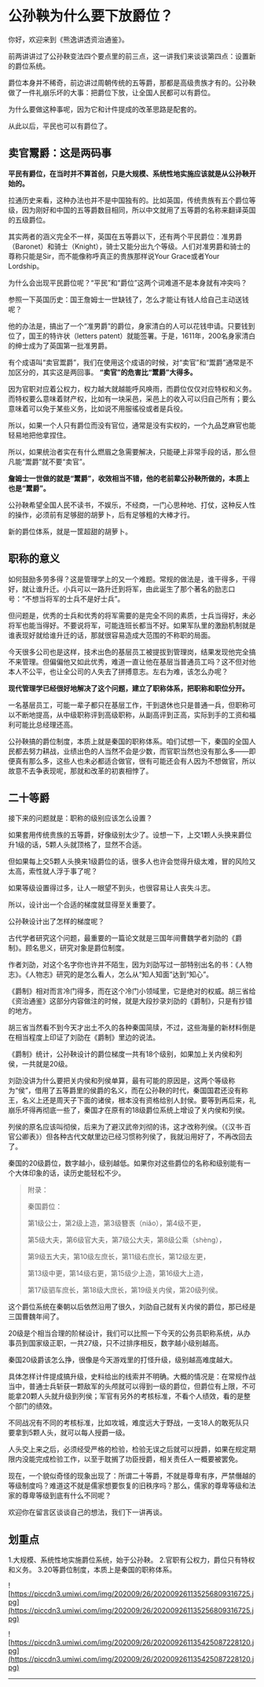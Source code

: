 # 公孙鞅为什么要下放爵位？

你好，欢迎来到《熊逸讲透资治通鉴》。

前两讲讲过了公孙鞅变法四个要点里的前三点，这一讲我们来谈谈第四点：设置新的爵位系统。

爵位本身并不稀奇，前边讲过周朝传统的五等爵，那都是高级贵族才有的。公孙鞅做了一件礼崩乐坏的大事：把爵位下放，让全国人民都可以有爵位。

为什么要做这种事呢，因为它和计件提成的改革思路是配套的。

从此以后，平民也可以有爵位了。

## 卖官鬻爵：这是两码事

 **平民有爵位，在当时并不算首创，只是大规模、系统性地实施应该就是从公孙鞅开始的。**

拉通历史来看，这种办法也并不是中国独有的。比如英国，传统贵族有五个爵位等级，因为刚好和中国的五等爵数目相同，所以中文就用了五等爵的名称来翻译英国的五级爵位。

其实两者的涵义完全不一样，英国在五等爵以下，还有两个平民爵位：准男爵（Baronet）和骑士（Knight），骑士又能分出九个等级。人们对准男爵和骑士的尊称只能是Sir，而不能像称呼真正的贵族那样说Your Grace或者Your Lordship。

为什么会出现平民爵位呢？“平民”和“爵位”这两个词难道不是本身就有冲突吗？

参照一下英国历史：国王詹姆士一世缺钱了，怎么才能让有钱人给自己主动送钱呢？

他的办法是，搞出了一个“准男爵”的爵位，身家清白的人可以花钱申请。只要钱到位了，国王的特许状（letters patent）就能签署。于是，1611年，200名身家清白的绅士成为了英国第一批准男爵。

有个成语叫“卖官鬻爵”，我们在使用这个成语的时候，对“卖官”和“鬻爵”通常是不加区分的，其实这是两回事。 **“卖官”的危害比“鬻爵”大得多。**

因为官职对应着公权力，权力越大就越能呼风唤雨，而爵位仅仅对应特权和义务。而特权要么意味着财产权，比如有一块采邑，采邑上的收入可以归自己所有；要么意味着可以免于某些义务，比如说不用服徭役或者是兵役。

所以，如果一个人只有爵位而没有官位，通常是没有实权的，一个九品芝麻官也能轻易地把他拿捏住。

所以，如果统治者实在有什么燃眉之急需要解决，只能硬上非常手段的话，那么但凡能“鬻爵”就不要“卖官”。

 **詹姆士一世做的就是“鬻爵”，收效相当不错，他的老前辈公孙鞅所做的，本质上也是“鬻爵”。**

公孙鞅希望全国人民不读书，不娱乐，不经商，一门心思种地、打仗，这种反人性的操作，必须前有足够甜的胡萝卜，后有足够粗的大棒才行。

新的爵位体系，就是一筐超甜的胡萝卜。

## 职称的意义

如何鼓励多劳多得？这是管理学上的又一个难题。常规的做法是，谁干得多，干得好，就让谁升迁。小兵可以一路升迁到将军，由此诞生了那个著名的励志口号：“不想当将军的士兵不是好士兵”。

但问题是，优秀的士兵和优秀的将军需要的是完全不同的素质，士兵当得好，未必将军也能当得好。不要说将军，可能连班长都当不好。如果军队里的激励机制就是谁表现好就给谁升迁的话，那就很容易造成大范围的不称职的局面。

今天很多公司也是这样，技术出色的基层员工被提拔到管理岗，结果发现他完全搞不来管理。但偏偏他又如此优秀，难道一直让他在基层当普通员工吗？这不但对他本人不公平，也让全公司的人失去了拼搏意志。左右为难，该怎么办呢？

 **现代管理学已经很好地解决了这个问题，建立了职称体系，把职称和职位分开。**

一名基层员工，可能一辈子都只在基层工作，干到退休也只是普通一兵，但职称可以不断地提高，从中级职称评到高级职称，从副高评到正高，实际到手的工资和福利可能比总经理还高。

公孙鞅搞的爵位制度，本质上就是秦国的职称体系。咱们试想一下，秦国的全国人民都去努力耕战，业绩出色的人当然不会是少数，而官职当然也没有那么多——即便真有那么多，这些人也未必都适合做官，很有可能还会有人因为不想做官，所以故意不去争表现呢，那就和改革的初衷相悖了。

## 二十等爵

接下来的问题就是：职称的级别应该怎么设置？

如果套用传统贵族的五等爵，好像级别太少了。设想一下，上交1颗人头换来爵位升1级的话，5颗人头就顶格了，显然不合适。

但如果每上交5颗人头换来1级爵位的话，很多人也许会觉得升级太难，冒的风险又太高，索性就人浮于事了呢？

如果等级设置得过多，让人一眼望不到头，也很容易让人丧失斗志。

所以，设计出一个合适的梯度就显得至关重要了。

公孙鞅设计出了怎样的梯度呢？

古代学者研究这个问题，最重要的一篇论文就是三国年间曹魏学者刘劭的《爵制》。顾名思义，研究对象是爵位制度。

作者刘劭，对这个名字你也许并不陌生，因为刘劭写过一部特别出名的书：《人物志》。《人物志》研究的是怎么看人，怎么从“知人知面”达到“知心”。

《爵制》相对而言冷门得多，而在这个冷门小领域里，它是绝对的权威。胡三省给《资治通鉴》这部分内容做注的时候，就是大段抄录刘劭的《爵制》，只是有抄错的地方。

胡三省当然看不到今天才出土不久的各种秦国简牍，不过，这些海量的新材料倒是在相当程度上印证了刘劭在《爵制》里边的说法。

《爵制》统计，公孙鞅设计的爵位梯度一共有18个级别，如果加上关内侯和列侯，一共就是20级。

刘劭没讲为什么要把关内侯和列侯单算，最有可能的原因是，这两个等级称为“侯”，借用了五等爵里的侯爵的名义，而在公孙鞅的时代，秦国国君还没有称王，名义上还是周天子下面的诸侯，根本没有资格给别人封侯。要等到再后来，礼崩乐坏得再彻底一些了，秦国才在原有的18级爵位系统上增设了关内侯和列侯。

列侯的原名应该叫彻侯，后来为了避汉武帝刘彻的讳，这才改称列侯。（《汉书·百官公卿表》）但各种古代文献里边已经习惯称列侯了，我就沿用好了，不再改回去了。

秦国的20级爵位，数字越小，级别越低。如果你对这些爵位的名称和级别能有一个大体印象的话，读历史能轻松不少。

> 附录：
> 
> 秦国爵位：
> 
> 第1级公士，第2级上造，第3级簪褭（niǎo），第4级不更，
> 
> 第5级大夫，第6级官大夫，第7级公大夫，第8级公乘（shèng），
> 
> 第9级五大夫，第10级左庶长，第11级右庶长，第12级左更，
> 
> 第13级中更，第14级右更，第15级少上造，第16级大上造，
> 
> 第17级驷车庶长，第18级大庶长，第19级关内侯，第20级列侯。

这个爵位系统在秦朝以后依然沿用了很久，刘劭自己就有关内侯的爵位，那已经是三国曹魏年间了。

20级是个相当合理的阶梯设计，我们可以比照一下今天的公务员职称系统，从办事员到国家级正职，一共27级，只不过排序相反，数字越小级别越高。

秦国20级爵该怎么挣，很像是今天游戏里的打怪升级，级别越高难度越大。

具体怎样计件提成搞升级，史料给出的线索并不明确。大概的情况是：在常规作战当中，普通士兵斩获一颗敌军的头颅就可以得到一级的爵位，但爵位有上限，不可能拿20颗人头就升级到列侯；军官有另外的考核标准，不看个人绩效，看的是整个部门的绩效。

不同战况有不同的考核标准，比如攻城，难度远大于野战，一支18人的敢死队只要拿到5颗人头，就可以每人授爵一级。

人头交上来之后，必须经受严格的检验，检验无误之后就可以授爵，如果在规定期限内没能完成检验工作，以至于耽搁了功臣授爵，相关责任人一概要被罢免。

现在，一个貌似奇怪的现象出现了：所谓二十等爵，不就是尊卑有序，严禁僭越的等级制度吗？难道这不就是儒家想要恢复的旧秩序吗？那么，儒家的尊卑等级和法家的尊卑等级到底有什么不同呢？

欢迎你在留言区谈谈自己的想法，我们下一讲再谈。

## 划重点

1.大规模、系统性地实施爵位系统，始于公孙鞅。
2.官职有公权力，爵位只有特权和义务。
3.20等爵位制度，本质上是秦国的职称体系。

![https://piccdn3.umiwi.com/img/202009/26/202009261135256809316725.jpg](https://piccdn3.umiwi.com/img/202009/26/202009261135256809316725.jpg)

![https://piccdn3.umiwi.com/img/202009/26/202009261135425087228120.jpg](https://piccdn3.umiwi.com/img/202009/26/202009261135425087228120.jpg)

---
